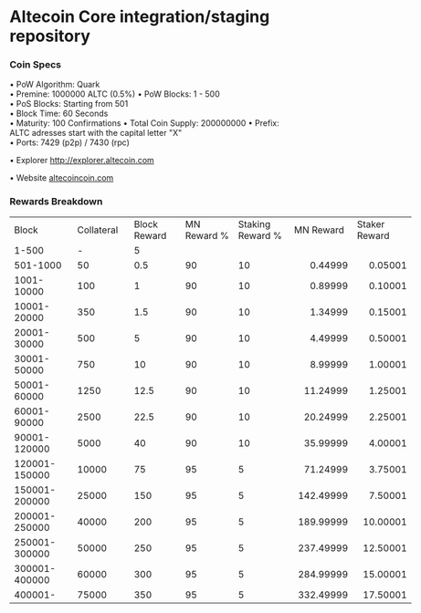 Altecoin Core integration/staging repository
=====================================

### Coin Specs

• PoW Algorithm: Quark  
• Premine: 1000000 ALTC (0.5%)
• PoW Blocks: 1 - 500  
• PoS Blocks: Starting from 501  
• Block Time: 60 Seconds    
• Maturity: 100 Confirmations 
• Total Coin Supply: 200000000 
• Prefix: ALTC adresses start with the capital letter "X"  
• Ports: 7429 (p2p) / 7430 (rpc)

• Explorer http://explorer.altecoin.com

• Website [altecoincoin.com](http://www.altecoincoin.com)

### Rewards Breakdown
<table border=0 cellpadding=0 cellspacing=0 width=701 class=xl6553517252
 style='border-collapse:collapse;table-layout:fixed;width:528pt'>
 <col class=xl6553517252 width=139 style='mso-width-source:userset;mso-width-alt:
 4785;width:104pt'>
 <col class=xl6553517252 width=107 span=2 style='mso-width-source:userset;
 mso-width-alt:3702;width:81pt'>
 <col class=xl6553517252 width=134 style='mso-width-source:userset;mso-width-alt:
 4608;width:100pt'>
 <col class=xl6553517252 width=107 span=2 style='mso-width-source:userset;
 mso-width-alt:3702;width:81pt'>
 <tr height=21 style='mso-height-source:userset;height:15.75pt'>
  <td height=21 class=xl6317252 width=150 style='height:15.75pt;width:104pt'>Block</td>
  <td class=xl6317252 width=107 style='width:81pt'>Collateral</td>
  <td class=xl6317252 width=107 style='width:81pt'>Block Reward</td>
  <td class=xl6317252 width=107 style='width:81pt'>MN Reward %</td>
  <td class=xl6317252 width=134 style='width:100pt'>Staking Reward %</td>
  <td class=xl6317252 width=107 style='width:81pt'>MN Reward</td>
  <td class=xl6317252 width=107 style='width:81pt'>Staker Reward</td>
 </tr>
 <tr height=21 style='mso-height-source:userset;height:15.75pt'>
  <td height=21 class=xl6417252 style='height:15.75pt'>1-500</td>
  <td class=xl6517252>-</td>
  <td class=xl6517252>5</td>
  <td class=xl6617252></td>
  <td class=xl6617252></td>
  <td class=xl6717252></td>
  <td class=xl6553517252></td>
 </tr>
 <tr height=21 style='mso-height-source:userset;height:15.75pt'>
  <td height=21 class=xl6417252 style='height:15.75pt'>501-1000</td>
  <td class=xl6517252>50</td>
  <td class=xl6617252>0.5</td>
  <td class=xl6617252>90</td>
  <td class=xl6617252>10</td>
  <td class=xl6717252 align=right>0.44999</td>
  <td class=xl6817252 align=right>0.05001</td>
 </tr>
 <tr height=21 style='mso-height-source:userset;height:15.75pt'>
  <td height=21 class=xl6417252 style='height:15.75pt'>1001-10000</td>
  <td class=xl6517252>100</td>
  <td class=xl6617252>1</td>
  <td class=xl6617252>90</td>
  <td class=xl6617252>10</td>
  <td class=xl6717252 align=right>0.89999</td>
  <td class=xl6817252 align=right>0.10001</td>
 </tr>
 <tr height=21 style='mso-height-source:userset;height:15.75pt'>
  <td height=21 class=xl6417252 style='height:15.75pt'>10001-20000</td>
  <td class=xl6517252>350</td>
  <td class=xl6617252>1.5</td>
  <td class=xl6617252>90</td>
  <td class=xl6617252>10</td>
  <td class=xl6717252 align=right>1.34999</td>
  <td class=xl6817252 align=right>0.15001</td>
 </tr>
 <tr height=21 style='mso-height-source:userset;height:15.75pt'>
  <td height=21 class=xl6417252 style='height:15.75pt'>20001-30000</td>
  <td class=xl6517252>500</td>
  <td class=xl6617252>5</td>
  <td class=xl6617252>90</td>
  <td class=xl6617252>10</td>
  <td class=xl6717252 align=right>4.49999</td>
  <td class=xl6817252 align=right>0.50001</td>
 </tr>
 <tr height=21 style='mso-height-source:userset;height:15.75pt'>
  <td height=21 class=xl6417252 style='height:15.75pt'>30001-50000</td>
  <td class=xl6517252>750</td>
  <td class=xl6617252>10</td>
  <td class=xl6617252>90</td>
  <td class=xl6617252>10</td>
  <td class=xl6717252 align=right>8.99999</td>
  <td class=xl6817252 align=right>1.00001</td>
 </tr>
 <tr height=21 style='mso-height-source:userset;height:15.75pt'>
  <td height=21 class=xl6417252 style='height:15.75pt'>50001-60000</td>
  <td class=xl6517252>1250</td>
  <td class=xl6617252>12.5</td>
  <td class=xl6617252>90</td>
  <td class=xl6617252>10</td>
  <td class=xl6717252 align=right>11.24999</td>
  <td class=xl6817252 align=right>1.25001</td>
 </tr>
 <tr height=21 style='mso-height-source:userset;height:15.75pt'>
  <td height=21 class=xl6417252 style='height:15.75pt'>60001-90000</td>
  <td class=xl6517252>2500</td>
  <td class=xl6617252>22.5</td>
  <td class=xl6617252>90</td>
  <td class=xl6617252>10</td>
  <td class=xl6717252 align=right>20.24999</td>
  <td class=xl6817252 align=right>2.25001</td>
 </tr>
 <tr height=21 style='mso-height-source:userset;height:15.75pt'>
   <td height=21 class=xl6417252 style='height:15.75pt'>90001-120000</td>
   <td class=xl6517252>5000</td>
   <td class=xl6617252>40</td>
   <td class=xl6617252>90</td>
   <td class=xl6617252>10</td>
   <td class=xl6717252 align=right>35.99999</td>
   <td class=xl6817252 align=right>4.00001</td>
 </tr>
 <tr height=21 style='mso-height-source:userset;height:15.75pt'>
  <td height=21 class=xl6417252 style='height:15.75pt'>120001-150000</td>
  <td class=xl6517252>10000</td>
  <td class=xl6617252>75</td>
  <td class=xl6617252>95</td>
  <td class=xl6617252>5</td>
  <td class=xl6717252 align=right>71.24999</td>
  <td class=xl6817252 align=right>3.75001</td>
 </tr>
 <tr height=21 style='mso-height-source:userset;height:15.75pt'>
  <td height=21 class=xl6417252 style='height:15.75pt'>150001-200000</td>
  <td class=xl6517252>25000</td>
  <td class=xl6617252>150</td>
  <td class=xl6617252>95</td>
  <td class=xl6617252>5</td>
  <td class=xl6717252 align=right>142.49999</td>
  <td class=xl6817252 align=right>7.50001</td>
 </tr>
 <tr height=21 style='mso-height-source:userset;height:15.75pt'>
  <td height=21 class=xl6417252 style='height:15.75pt'>200001-250000</td>
  <td class=xl6517252>40000</td>
  <td class=xl6617252>200</td>
  <td class=xl6617252>95</td>
  <td class=xl6617252>5</td>
  <td class=xl6717252 align=right>189.99999</td>
  <td class=xl6817252 align=right>10.00001</td>
 </tr>
 <tr height=21 style='mso-height-source:userset;height:15.75pt'>
  <td height=21 class=xl6417252 style='height:15.75pt'>250001-300000</td>
  <td class=xl6517252>50000</td>
  <td class=xl6617252>250</td>
  <td class=xl6617252>95</td>
  <td class=xl6617252>5</td>
  <td class=xl6717252 align=right>237.49999</td>
  <td class=xl6817252 align=right>12.50001</td>
 </tr>
 <tr height=21 style='mso-height-source:userset;height:15.75pt'>
  <td height=21 class=xl6417252 style='height:15.75pt'>300001-400000</td>
  <td class=xl6517252>60000</td>
  <td class=xl6617252>300</td>
  <td class=xl6617252>95</td>
  <td class=xl6617252>5</td>
  <td class=xl6717252 align=right>284.99999</td>
  <td class=xl6817252 align=right>15.00001</td>
 </tr>
 <tr height=21 style='mso-height-source:userset;height:15.75pt'>
  <td height=21 class=xl6417252 style='height:15.75pt'>400001-</td>
  <td class=xl6517252>75000</td>
  <td class=xl6617252>350</td>
  <td class=xl6617252>95</td>
  <td class=xl6617252>5</td>
  <td class=xl6717252 align=right>332.49999</td>
  <td class=xl6817252 align=right>17.50001</td>
 </tr> 
 </table>

